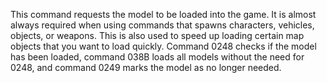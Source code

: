 This command requests the model to be loaded into the game. It is almost always required when using commands that spawns characters, vehicles, objects, or weapons. This is also used to speed up loading certain map objects that you want to load quickly. Command 0248 checks if the model has been loaded, command 038B loads all models without the need for 0248, and command 0249 marks the model as no longer needed.
